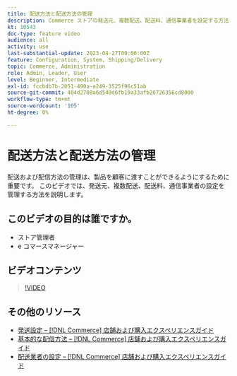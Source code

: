 ```yaml
---
title: 配送方法と配送方法の管理
description: Commerce ストアの発送元、複数配送、配送料、通信事業者を設定する方法について説明します。
kt: 10543
doc-type: feature video
audience: all
activity: use
last-substantial-update: 2023-04-27T00:00:00Z
feature: Configuration, System, Shipping/Delivery
topic: Commerce, Administration
role: Admin, Leader, User
level: Beginner, Intermediate
exl-id: fccbdb7b-2051-490a-a249-3525f96c51ab
source-git-commit: 404d2708a6d540d6fb19a33afb20726356cd8000
workflow-type: tm+mt
source-wordcount: '105'
ht-degree: 0%

---
```


# 配送方法と配送方法の管理

配送および配信方法の管理は、製品を顧客に渡すことができるようにするために重要です。 このビデオでは、発送元、複数配送、配送料、通信事業者の設定を管理する方法を説明します。

## このビデオの目的は誰ですか。

- ストア管理者
- e コマースマネージャー

## ビデオコンテンツ

>[!VIDEO](https://video.tv.adobe.com/v/343658?quality=12&learn=on)

## その他のリソース

- [発送設定 –  [!DNL Commerce] 店舗および購入エクスペリエンスガイド](https://experienceleague.adobe.com/docs/commerce-admin/stores-sales/delivery/shipping-settings.html)
- [基本的な配信方法 –  [!DNL Commerce] 店舗および購入エクスペリエンスガイド](https://experienceleague.adobe.com/docs/commerce-admin/stores-sales/delivery/delivery.html#basic-delivery-methods)
- [配送業者の設定 –  [!DNL Commerce] 店舗および購入エクスペリエンスガイド](https://experienceleague.adobe.com/docs/commerce-admin/stores-sales/delivery/shipping-carriers/carriers.html)
